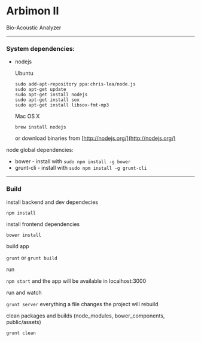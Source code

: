 # Arbimon II
Bio-Acoustic Analyzer

---

### System dependencies:
 - nodejs
  
   Ubuntu
   
   ```
   sudo add-apt-repository ppa:chris-lea/node.js
   sudo apt-get update
   sudo apt-get install nodejs
   sudo apt-get install sox
   sudo apt-get install libsox-fmt-mp3
   ```
   
   Mac OS X
   
   ```
   brew install nodejs
   ```
   
   or download binaries from [http://nodejs.org/](http://nodejs.org/)


node global dependencies:
 - bower - install with `sudo npm install -g bower`
 - grunt-cli - install with `sudo npm install -g grunt-cli`

---

### Build

install backend and dev dependecies 

`npm install`

install frontend dependencies 

`bower install`

build app

`grunt` or `grunt build`

run

`npm start` and the app will be available in localhost:3000

run and watch

`grunt server` everything a file changes the project will rebuild

clean packages and builds (node_modules, bower_components, public/assets)

`grunt clean` 
